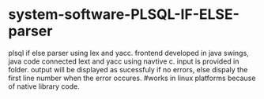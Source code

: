 # system-software-PLSQL-IF-ELSE-parser

plsql if else parser using lex and yacc.
frontend developed in java swings, java code connected lext and yacc using navtive c.
input is provided in folder.
output will be displayed as sucessfuly if no errors, else dispaly the first line number when the error occures.
#works in linux platforms because of native library code.
